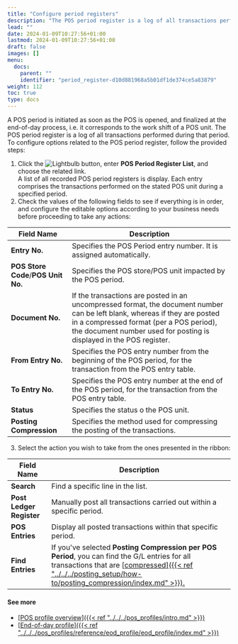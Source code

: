 ```yaml
---
title: "Configure period registers"
description: "The POS period register is a log of all transactions performed during the work shift."
lead: ""
date: 2024-01-09T10:27:56+01:00
lastmod: 2024-01-09T10:27:56+01:00
draft: false
images: []
menu:
  docs:
    parent: ""
    identifier: "period_register-d10d881968a5b01df1de374ce5a83879"
weight: 112
toc: true
type: docs
---
```


A POS period is initiated as soon as the POS is opened, and finalized at the end-of-day process, i.e. it corresponds to the work shift of a POS unit. The POS period register is a log of all transactions performed during that period. To configure options related to the POS period register, follow the provided steps:

1. Click the ![Lightbulb](Lightbulb_icon.PNG) button, enter **POS Period Register List**, and choose the related link.     
   A list of all recorded POS period registers is display. Each entry comprises the transactions performed on the stated POS unit during a specified period.
2. Check the values of the following fields to see if everything is in order, and configure the editable options according to your business needs before proceeding to take any actions:      
   
| Field Name      | Description |
| ----------- | ----------- |
| **Entry No.** | Specifies the POS Period entry number. It is assigned automatically. |
| **POS Store Code**/**POS Unit No.** | Specifies the POS store/POS unit impacted by the POS period. |
| **Document No.** | If the transactions are posted in an uncompressed format, the document number can be left blank, whereas if they are posted in a compressed format (per a POS period), the document number used for posting is displayed in the POS register. |
| **From Entry No.** | Specifies the POS entry number from the beginning of the POS period, for the transaction from the POS entry table. |
| **To Entry No.** | Specifies the POS entry number at the end of the POS period, for the transaction from the POS entry table. |
| **Status** | Specifies the status o the POS unit. | 
| **Posting Compression** | Specifies the method used for compressing the posting of the transactions. |

3. Select the action you wish to take from the ones presented in the ribbon: 

| Field Name      | Description |
| ----------- | ----------- |
| **Search** | Find a specific line in the list. |
| **Post Ledger Register** | Manually post all transactions carried out within a specific period. |
| **POS Entries** | Display all posted transactions within that specific period. |
| **Find Entries** | If you've selected **Posting Compression per POS Period**, you can find the G/L entries for all transactions that are [<ins>compressed<ins>]({{< ref "../../../posting_setup/how-to/posting_compression/index.md" >}}). | 

#### See more

- [<ins>POS profile overview<ins>]({{< ref "../../../pos_profiles/intro.md" >}})
- [<ins>End-of-day profile<ins>]({{< ref "../../../pos_profiles/reference/eod_profile/eod_profile/index.md" >}})
